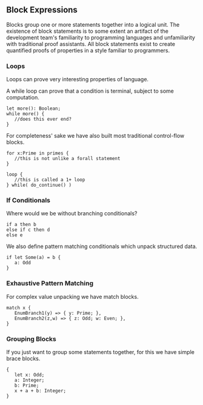 ## Block Expressions

Blocks group one or more statements together into a logical unit.
The existence of block statements is to some extent an artifact
of the development team's familiarity to programming languages
and unfamiliarity with traditional proof assistants. All
block statements exist to create quantified proofs of properties
in a style familiar to programmers.

### Loops

Loops can prove very interesting properties of language.

A while loop can prove that a condition is terminal, subject to some computation.

```lsts
let more(): Boolean;
while more() {
   //does this ever end?
}
```

For completeness' sake we have also built most traditional control-flow blocks.

```lsts
for x:Prime in primes {
   //this is not unlike a forall statement
}
```

```lsts
loop {
   //this is called a 1+ loop
} while( do_continue() )
```

### If Conditionals

Where would we be without branching conditionals?

```lsts
if a then b
else if c then d
else e
```

We also define pattern matching conditionals which unpack structured data.

```lsts
if let Some(a) = b {
   a: Odd
}
```

### Exhaustive Pattern Matching

For complex value unpacking we have match blocks.

```lsts
match x {
   EnumBranch1(y) => { y: Prime; },
   EnumBranch2(z,w) => { z: Odd; w: Even; },
}
```

### Grouping Blocks

If you just want to group some statements together, for this we have simple brace blocks.

```lsts
{
   let x: Odd;
   a: Integer;
   b: Prime;
   x + a + b: Integer;
}
```








